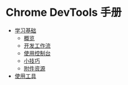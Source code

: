 # Chrome DevTools 手册

* [学习基础]()
    * [概览](learn_basic/overview.md)
    * [开发工作流](learn_basic/development_workflow.md)
    * [使用控制台](learn_basic/using_console.md)
    * [小技巧](learn_basic/tips_and_tricks.md)
    * [附件资源](learn_basic/additional_resources.md)
* [使用工具]()
